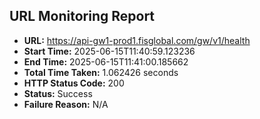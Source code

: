 ## URL Monitoring Report

- **URL:** https://api-gw1-prod1.fisglobal.com/gw/v1/health
- **Start Time:** 2025-06-15T11:40:59.123236
- **End Time:** 2025-06-15T11:41:00.185662
- **Total Time Taken:** 1.062426 seconds
- **HTTP Status Code:** 200
- **Status:** Success
- **Failure Reason:** N/A
